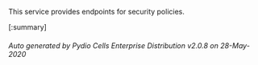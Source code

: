 






This service provides endpoints for security policies.

[:summary]

###### Auto generated by Pydio Cells Enterprise Distribution v2.0.8 on 28-May-2020
